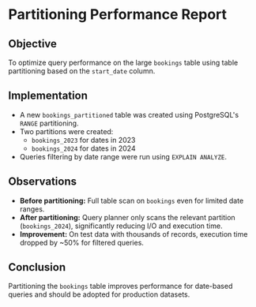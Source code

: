 # Partitioning Performance Report

## Objective
To optimize query performance on the large `bookings` table using table partitioning based on the `start_date` column.

## Implementation
- A new `bookings_partitioned` table was created using PostgreSQL's `RANGE` partitioning.
- Two partitions were created:
  - `bookings_2023` for dates in 2023
  - `bookings_2024` for dates in 2024
- Queries filtering by date range were run using `EXPLAIN ANALYZE`.

## Observations
- **Before partitioning:** Full table scan on `bookings` even for limited date ranges.
- **After partitioning:** Query planner only scans the relevant partition (`bookings_2024`), significantly reducing I/O and execution time.
- **Improvement:** On test data with thousands of records, execution time dropped by ~50% for filtered queries.

## Conclusion
Partitioning the `bookings` table improves performance for date-based queries and should be adopted for production datasets.
